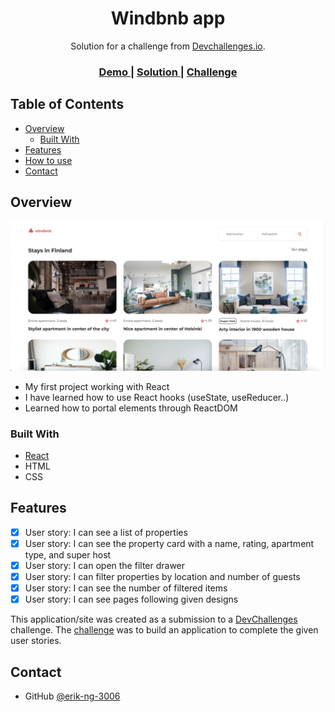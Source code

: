 <!-- Please update value in the {}  -->

<h1 align="center">Windbnb app</h1>

<div align="center">
   Solution for a challenge from  <a href="http://devchallenges.io" target="_blank">Devchallenges.io</a>.
</div>

<div align="center">
  <h3>
    <a href="https://compassionate-northcutt-61a523.netlify.app/">
      Demo
    </a>
    <span> | </span>
    <a href="https://github.com/erik-ng-3006/windbnb-app">
      Solution
    </a>
    <span> | </span>
    <a href="https://devchallenges.io/challenges/3JFYedSOZqAxYuOCNmYD">
      Challenge
    </a>
  </h3>
</div>

<!-- TABLE OF CONTENTS -->

## Table of Contents

-   [Overview](#overview)
    -   [Built With](#built-with)
-   [Features](#features)
-   [How to use](#how-to-use)
-   [Contact](#contact)

<!-- OVERVIEW -->

## Overview

![screenshot](https://github.com/erik-ng-3006/windbnb-app/blob/main/src/asset/screenshot.png)

-   My first project working with React
-   I have learned how to use React hooks (useState, useReducer..)
-   Learned how to portal elements through ReactDOM

### Built With

<!-- This section should list any major frameworks that you built your project using. Here are a few examples.-->

-   [React](https://reactjs.org/)
-   HTML
-   CSS

## Features

-   [x] User story: I can see a list of properties
-   [x] User story: I can see the property card with a name, rating, apartment type, and super host
-   [x] User story: I can open the filter drawer
-   [x] User story: I can filter properties by location and number of guests
-   [x] User story: I can see the number of filtered items
-   [x] User story: I can see pages following given designs

This application/site was created as a submission to a [DevChallenges](https://devchallenges.io/challenges) challenge. The [challenge](https://devchallenges.io/challenges/3JFYedSOZqAxYuOCNmYD) was to build an application to complete the given user stories.

## Contact

-   GitHub [@erik-ng-3006](https://github.com/erik-ng-3006)
